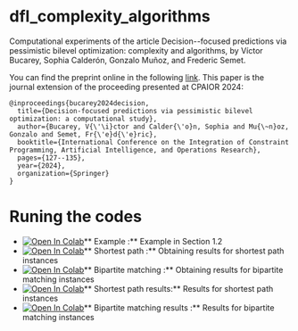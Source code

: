 # dfl_complexity_algorithms
Computational experiments of the article Decision--focused predictions via pessimistic bilevel
optimization: complexity and algorithms, by Víctor Bucarey, Sophia Calderón, Gonzalo Muñoz, and Frederic Semet.

You can find the preprint online in the following [link](https://optimization-online.org/wp-content/uploads/2024/10/DFL__complexity_and_algorithms.pdf). This paper is the journal extension of the proceeding presented at CPAIOR 2024:

```
@inproceedings{bucarey2024decision,
  title={Decision-focused predictions via pessimistic bilevel optimization: a computational study},
  author={Bucarey, V{\'\i}ctor and Calder{\'o}n, Sophia and Mu{\~n}oz, Gonzalo and Semet, Fr{\'e}d{\'e}ric},
  booktitle={International Conference on the Integration of Constraint Programming, Artificial Intelligence, and Operations Research},
  pages={127--135},
  year={2024},
  organization={Springer}
}
```

# Runing the codes


- [![Open In Colab](https://colab.research.google.com/assets/colab-badge.svg)](https://colab.research.google.com/drive/1v2FOPRFAGWbi8huruNcn2h9tlbq1n7NQ?usp=sharing)** Example :** Example in Section 1.2
- [![Open In Colab](https://colab.research.google.com/assets/colab-badge.svg)](https://colab.research.google.com/drive/1I21iUPcsWm7-JmLTQHLcHT-layH9V7QX?usp=sharing)** Shortest path :** Obtaining results for shortest path instances
- [![Open In Colab](https://colab.research.google.com/assets/colab-badge.svg)](https://colab.research.google.com/drive/1sQnbbRN5nc9Mxp5QQqnpOwh0VYe9BG54?usp=sharing)** Bipartite matching :** Obtaining results for bipartite matching instances
- [![Open In Colab](https://colab.research.google.com/assets/colab-badge.svg)](https://colab.research.google.com/drive/1D3jpDAyd2G7Bierqh_Mo2pR0fRVLbWkp?usp=sharing)** Shortest path  results:** Results for shortest path instances
- [![Open In Colab](https://colab.research.google.com/assets/colab-badge.svg)](https://colab.research.google.com/drive/1LAX89AunFKayRHGBsbwhCkrzoDP643z9?usp=sharing)** Bipartite matching results :** Results for bipartite matching instances
